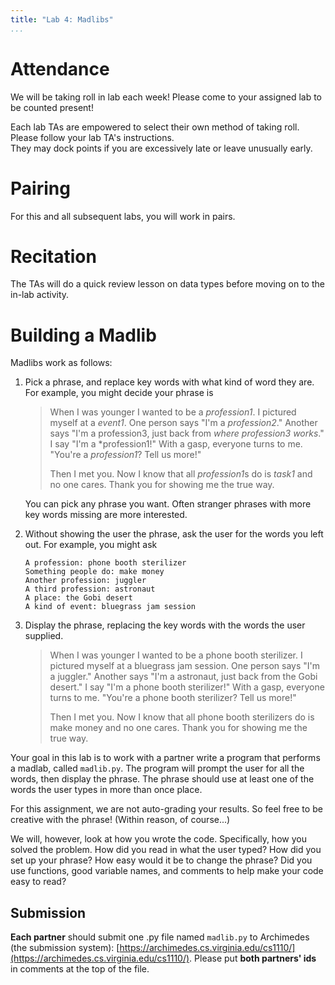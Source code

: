 ```yaml
---
title: "Lab 4: Madlibs"
...
```


# Attendance

We will be taking roll in lab each week! Please come to your assigned lab to be counted present!

Each lab TAs are empowered to select their own method of taking roll.
Please follow your lab TA's instructions.  
They may dock points if you  are excessively late or leave unusually early.

# Pairing

For this and all subsequent labs, you will work in pairs.

# Recitation

The TAs will do a quick review lesson on data types before moving on to
the in-lab activity.

# Building a Madlib

Madlibs work as follows:

1.  Pick a phrase, and replace key words with what kind of word they are.
    For example, you might decide your phrase is
    
    > When I was younger I wanted to be a *profession1*. I pictured myself at a *event1*.  One person says "I'm a *profession2*." Another says "I'm a profession3, just back from *where profession3 works*."  I say "I'm a *profession1!" With a gasp, everyone turns to me.  "You're a *profession1*?  Tell us more!"
    >
    > Then I met you. Now I know that all *profession1*s do is *task1* and no one cares.  Thank you for showing me the true way.
    
    You can pick any phrase you want.
    Often stranger phrases with more key words missing are more interested.
    
1.  Without showing the user the phrase, ask the user for the words you left out.
    For example, you might ask
    
        A profession: phone booth sterilizer
        Something people do: make money
        Another profession: juggler
        A third profession: astronaut
        A place: the Gobi desert
        A kind of event: bluegrass jam session
        
1.  Display the phrase, replacing the key words with the words the user supplied.

    > When I was younger I wanted to be a phone booth sterilizer. I pictured myself at a bluegrass jam session.  One person says "I'm a juggler." Another says "I'm a astronaut, just back from the Gobi desert."  I say "I'm a phone booth sterilizer!" With a gasp, everyone turns to me.  "You're a phone booth sterilizer?  Tell us more!"
    >
    > Then I met you. Now I know that all phone booth sterilizers do is make money and no one cares.  Thank you for showing me the true way.
   
Your goal in this lab is to work with a partner write a program that performs a madlab,
called `madlib.py`.
The program will prompt the user for all the words, then display the phrase.
The phrase should use at least one of the words the user types in more than once place.

For this assignment, we are not auto-grading your results.
So feel free to be creative with the phrase! (Within reason, of course...)

We will, however, look at how you wrote the code.
Specifically, how you solved the problem.
How did you read in what the user typed?
How did you set up your phrase?
How easy would it be to change the phrase?
Did you use functions, good variable names, and comments to help make your code easy to read?

## Submission

**Each partner** should submit one .py file named `madlib.py` to Archimedes (the submission system):
[https://archimedes.cs.virginia.edu/cs1110/](https://archimedes.cs.virginia.edu/cs1110/).
Please put **both partners' ids** in comments at the top of the file.

